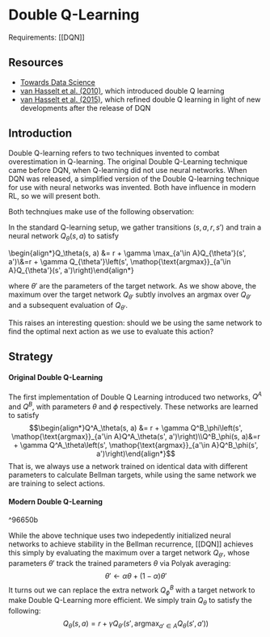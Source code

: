 # Double Q-Learning
Requirements: [[DQN]]
## Resources
- [Towards Data Science](https://towardsdatascience.com/double-deep-q-networks-905dd8325412)
- [van Hasselt et al. (2010)](https://arxiv.org/pdf/1509.06461.pdf), which introduced double Q learning
- [van Hasselt et al. (2015)](https://arxiv.org/pdf/1509.06461.pdf), which refined double Q learning in light of new developments after the release of DQN

## Introduction
Double Q-learning refers to two techniques invented to combat overestimation in Q-learning. The original Double Q-Learning technique came before DQN, when Q-learning did not use neural networks. When DQN was released, a simplified version of the Double Q-learning technique for use with neural networks was invented. Both have influence in modern RL, so we will present both. 

Both technqiues make use of the following observation:

In the standard Q-learning setup, we gather transitions $(s, a, r, s')$ and train a neural network $Q_\theta(s, a)$ to satisfy

\begin{align\*}Q_\theta(s, a) &= r + \gamma \max_{a'\in A}Q_{\theta'}(s', a')\\&=r + \gamma Q_{\theta'}\left(s', \mathop{\text{argmax}}\_{a'\in A}Q_{\theta'}(s', a')\right)\end{align\*}

where $\theta'$ are the parameters of the target network. As we show above, the maximum over the target network $Q_{\theta'}$ subtly involves an argmax over $Q_{\theta'}$ and a subsequent evaluation of $Q_{\theta'}$.

 This raises an interesting question: should we be using the same network to find the optimal next action as we use to evaluate this action?

## Strategy

#### Original Double Q-Learning
The first implementation of Double Q Learning introduced two networks, $Q^A$ and $Q^B$, with parameters $\theta$ and $\phi$ respectively.  These networks are learned to satisfy
$$\begin{align*}Q^A_\theta(s, a) &= r +  \gamma Q^B_\phi\left(s', \mathop{\text{argmax}}_{a'\in A}Q^A_\theta(s', a')\right)\\Q^B_\phi(s, a)&=r + \gamma Q^A_\theta\left(s', \mathop{\text{argmax}}_{a'\in A}Q^B_\phi(s', a')\right)\end{align*}$$
That is, we always use a network trained on identical data with different parameters to calculate Bellman targets, while using the same network we are training to select actions.

#### Modern Double Q-Learning

^96650b

While the above technique uses two indepedently initialized neural networks to achieve stability in the Bellman recurrence, [[DQN]] achieves this simply by evaluating the maximum over a target network $Q_{\theta'}$, whose parameters $\theta'$ track the trained parameters $\theta$ via Polyak averaging:
$$\theta' \leftarrow \alpha \theta + (1 - \alpha) \theta'$$
It turns out we can replace the extra network $Q^B_\phi$ with a target network to make Double Q-Learning more efficient. We simply train $Q_\theta$ to satisfy the following:
$$Q_\theta(s, a) = r + \gamma Q_{\theta'}\left(s', \mathop{\text{argmax}}_{a'\in A}Q_\theta(s', a')\right)$$

 
 